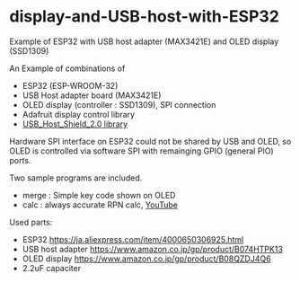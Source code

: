 # display-and-USB-host-with-ESP32
Example of ESP32 with USB host adapter (MAX3421E) and OLED display (SSD1309) 

An Example of combinations of
- ESP32 (ESP-WROOM-32)
- USB Host adapter board (MAX3421E)
- OLED display (controller : SSD1309), SPI connection
- Adafruit display control library
- <a href="https://github.com/felis/USB_Host_Shield_2.0">USB_Host_Shield_2.0 library</a>

Hardware SPI interface on ESP32 could not be shared by USB and OLED, so OLED is controlled via software SPI with remainging GPIO (general PIO) ports.

Two sample programs are included. 
- merge : Simple key code shown on OLED
- calc : always accurate RPN calc, <a href="https://youtu.be/ymGBZuGeglc">YouTube</a>

Used parts:
- ESP32 https://ja.aliexpress.com/item/4000650306925.html
- USB host adapter https://www.amazon.co.jp/gp/product/B074HTPK13
- OLED display https://www.amazon.co.jp/gp/product/B08QZDJ4Q6
- 2.2uF capaciter
